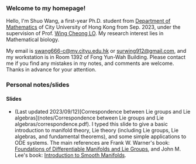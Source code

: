 ### Welcome to my homepage!
Hello, I'm Shuo Wang, a first-year Ph.D. student from [Department of Mathematics](https://www.cityu.edu.hk/ma/) of City University of Hong Kong from Sep. 2023, under the supervision of Prof. [Wing Cheong LO](https://www.cityu.edu.hk/stfprofile/wingclo.htm). My research interest lies in Mathematical biology.

My email is swang666-c@my.cityu.edu.hk or surwing912@gmail.com, and my workstation is in Room 1392 of Fong Yun-Wah Building. Please contact me if you find any mistakes in my notes, and comments are welcome. Thanks in advance for your attention.



### Personal notes/slides
#### Slides
* (Last updated 2023/09/12)[Correspondence between Lie groups and Lie algebras](notes/Correspondence between Lie groups and Lie algebras/correspondence.pdf). I typed this slide to give a basic introduction to manifold theory, Lie theory (including Lie groups, Lie algebras, and fundamental theorems), and some simple applications to ODE systems. The main references are Frank W. Warner's book: [Foundations of Differentiable Manifolds and Lie Groups](https://link.springer.com/book/10.1007/978-1-4757-1799-0), and John M. Lee's book: [Introduction to Smooth Manifolds](https://link.springer.com/book/10.1007/978-1-4419-9982-5).


